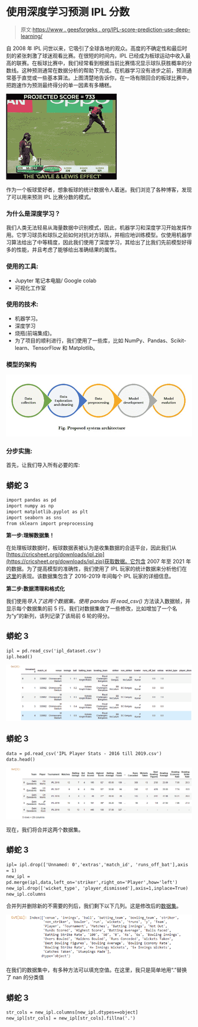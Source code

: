 # 使用深度学习预测 IPL 分数

> 原文:[https://www . geesforgeks . org/IPL-score-prediction-use-deep-learning/](https://www.geeksforgeeks.org/ipl-score-prediction-using-deep-learning/)

自 2008 年 IPL 问世以来，它吸引了全球各地的观众。高度的不确定性和最后时刻的紧张刺激了球迷观看比赛。在很短的时间内，IPL 已经成为板球运动中收入最高的联赛。在板球比赛中，我们经常看到根据当前比赛情况显示球队获胜概率的分数线。这种预测通常在数据分析的帮助下完成。在机器学习没有进步之前，预测通常基于直觉或一些基本算法。上图清楚地告诉你，在一场有限回合的板球比赛中，把跑速作为预测最终得分的单一因素有多糟糕。

![](img/5e35c698b0476b3bdd5179906e87d003.png)

作为一个板球爱好者，想象板球的统计数据令人着迷。我们浏览了各种博客，发现了可以用来预测 IPL 比赛分数的模式。

### **为什么是深度学习？**

我们人类无法轻易从海量数据中识别模式，因此，机器学习和深度学习开始发挥作用。它学习球员和球队之前如何对抗对方球队，并相应地训练模型。仅使用机器学习算法给出了中等精度，因此我们使用了深度学习，其给出了比我们先前模型好得多的性能，并且考虑了能够给出准确结果的属性。

### **使用的工具:**

*   Jupyter 笔记本电脑/ Google colab
*   可视化工作室

### **使用的技术:**

*   机器学习。
*   深度学习
*   烧瓶(前端集成)。
*   为了项目的顺利进行，我们使用了一些库，比如 NumPy、Pandas、Scikit-learn、TensorFlow 和 Matplotlib。

### **模型的架构**

![](img/17af8980ee0570d32b0136b9ed62fabc.png)

### **分步实施:**

首先，让我们导入所有必要的库:

## 蟒蛇 3

```
import pandas as pd
import numpy as np
import matplotlib.pyplot as plt
import seaborn as sns
from sklearn import preprocessing
```

**第一步:理解数据集！**

在处理板球数据时，板球数据表被认为是收集数据的合适平台，因此我们从[https://cricsheet.org/downloads/ipl.zip](https://cricsheet.org/downloads/ipl.zip)获取数据。它包含 2007 年至 2021 年的数据。为了提高模型的准确性，我们使用了 IPL 玩家的统计数据来分析他们在[这里](https://data.world/cclayford/cricinfo-statsguru-data/workspace/file?filename=IPL+Player+Stats+-+2016+till+2019.csv)的表现。该数据集包含了 2016-2019 年间每个 IPL 玩家的详细信息。

**第二步:数据清理和格式化**

我们使用*导入了这两个数据集。使用 pandas 将 read_csv()* 方法读入数据帧，并显示每个数据集的前 5 行。我们对数据集做了一些修改，比如增加了一个名为“y”的新列，该列记录了该局前 6 轮的得分。

## 蟒蛇 3

```
ipl = pd.read_csv('ipl_dataset.csv')
ipl.head()
```

![](img/3c86f88456f35ec6d854c76461ad1d62.png)

## 蟒蛇 3

```
data = pd.read_csv('IPL Player Stats - 2016 till 2019.csv')
data.head()
```

![](img/d1fb393d0263eaac3df1ee657a2fdfab.png)

现在，我们将合并这两个数据集。

## 蟒蛇 3

```
ipl= ipl.drop(['Unnamed: 0','extras','match_id', 'runs_off_bat'],axis = 1)
new_ipl = pd.merge(ipl,data,left_on='striker',right_on='Player',how='left')
new_ipl.drop(['wicket_type', 'player_dismissed'],axis=1,inplace=True)
new_ipl.columns
```

合并列并删除新的不需要的列后，我们剩下以下几列。这是修改后的[数据集](https://drive.google.com/file/d/1sFTD243O2eTkLLmlFkYq5eSLRSaM2YDf/view?usp=sharing)。

![](img/0f5c4bbfcc4936c8a37f3e891d623f83.png)

在我们的数据集中，有多种方法可以填充空值。在这里，我只是简单地用“.”替换了 nan 的分类值

## 蟒蛇 3

```
str_cols = new_ipl.columns[new_ipl.dtypes==object]
new_ipl[str_cols] = new_ipl[str_cols].fillna('.')
```